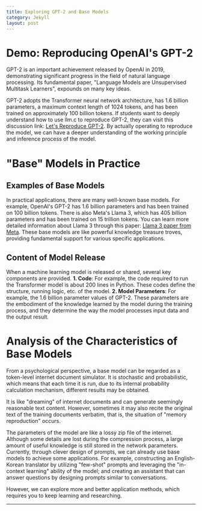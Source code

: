 ```yaml
---
title: Exploring GPT-2 and Base Models
category: Jekyll
layout: post
---
```


# Demo: Reproducing OpenAI's GPT-2
GPT-2 is an important achievement released by OpenAI in 2019, demonstrating significant progress in the field of natural language processing. Its fundamental paper, "Language Models are Unsupervised Multitask Learners", expounds on many key ideas. 

GPT-2 adopts the Transformer neural network architecture, has 1.6 billion parameters, a maximum context length of 1024 tokens, and has been trained on approximately 100 billion tokens. If students want to deeply understand how to use llm.c to reproduce GPT-2, they can visit this discussion link: [Let's Reproduce GPT-2](#). By actually operating to reproduce the model, we can have a deeper understanding of the working principle and inference process of the model.

# "Base" Models in Practice

## Examples of Base Models
In practical applications, there are many well-known base models. For example, OpenAI's GPT-2 has 1.6 billion parameters and has been trained on 100 billion tokens. There is also Meta's Llama 3, which has 405 billion parameters and has been trained on 15 trillion tokens. You can learn more detailed information about Llama 3 through this paper: [Llama 3 paper from Meta](#). These base models are like powerful knowledge treasure troves, providing fundamental support for various specific applications.

## Content of Model Release
When a machine learning model is released or shared, several key components are provided. 
**1. Code**: For example, the code required to run the Transformer model is about 200 lines in Python. These codes define the structure, running logic, etc. of the model.
**2. Model Parameters**: For example, the 1.6 billion parameter values of GPT-2. These parameters are the embodiment of the knowledge learned by the model during the training process, and they determine the way the model processes input data and the output result.

# Analysis of the Characteristics of Base Models
From a psychological perspective, a base model can be regarded as a token-level internet document simulator. It is stochastic and probabilistic, which means that each time it is run, due to its internal probability calculation mechanism, different results may be obtained. 

It is like "dreaming" of internet documents and can generate seemingly reasonable text content. However, sometimes it may also recite the original text of the training documents verbatim, that is, the situation of "memory reproduction" occurs. 

The parameters of the model are like a lossy zip file of the internet. Although some details are lost during the compression process, a large amount of useful knowledge is still stored in the network parameters. Currently, through clever design of prompts, we can already use base models to achieve some applications. For example, constructing an English-Korean translator by utilizing "few-shot" prompts and leveraging the "in-context learning" ability of the model; and creating an assistant that can answer questions by designing prompts similar to conversations.

However, we can explore more and better application methods, which requires you to keep learning and researching.

---
